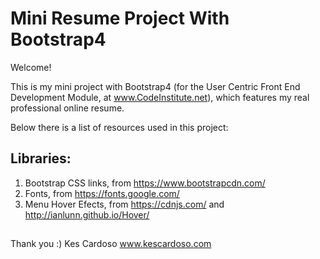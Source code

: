 # Mini Resume Project With Bootstrap4

Welcome!

This is my mini project with Bootstrap4
(for the User Centric Front End Development Module, at www.CodeInstitute.net),
which features my real professional online resume.

Below there is a list of resources used in this project:


## Libraries:

1. Bootstrap CSS links, from https://www.bootstrapcdn.com/
2. Fonts, from https://fonts.google.com/
3. Menu Hover Efects, from https://cdnjs.com/ and http://ianlunn.github.io/Hover/


##


Thank you :)
Kes Cardoso
www.kescardoso.com